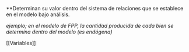 
**Determinan su valor dentro del sistema de relaciones que se establece en el modelo bajo análisis. 

*ejemplo; en el modelo de FPP, la cantidad producida de cada bien se determina dentro del modelo (es endógena)*

[[Variables]]